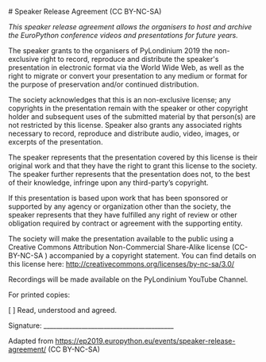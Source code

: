 # Speaker Release Agreement (CC BY-NC-SA)

_This speaker release agreement allows the organisers to host and archive the EuroPython conference videos and presentations for future years._

The speaker grants to the organisers of PyLondinium 2019 the non-exclusive right to record, reproduce and distribute the speaker's presentation in electronic format via the World Wide Web, as well as the right to migrate or convert your presentation to any medium or format for the purpose of preservation and/or continued distribution.

The society acknowledges that this is an non-exclusive license; any copyrights in the presentation remain with the speaker or other copyright holder and subsequent uses of the submitted material by that person(s) are not restricted by this license. Speaker also grants any associated rights necessary to record, reproduce and distribute audio, video, images, or excerpts of the presentation.

The speaker represents that the presentation covered by this license is their original work and that they have the right to grant this license to the society. The speaker further represents that the presentation does not, to the best of their knowledge, infringe upon any third-party’s copyright.

If this presentation is based upon work that has been sponsored or supported by any agency or organization other than the society, the speaker represents that they have fulfilled any right of review or other obligation required by contract or agreement with the supporting entity.

The society will make the presentation available to the public using a Creative Commons Attribution Non-Commercial Share-Alike license (CC-BY-NC-SA ) accompanied by a copyright statement. You can find details on this license here: http://creativecommons.org/licenses/by-nc-sa/3.0/

 

Recordings will be made available on the PyLondinium YouTube Channel.

 

For printed copies:

[   ] Read, understood and agreed.

 

Signature: _________________________________________

Adapted from https://ep2019.europython.eu/events/speaker-release-agreement/ (CC BY-NC-SA)
